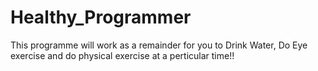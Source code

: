 # Healthy_Programmer

This programme will work as a remainder for you to Drink Water, Do Eye exercise and do physical exercise at a perticular time!! 
